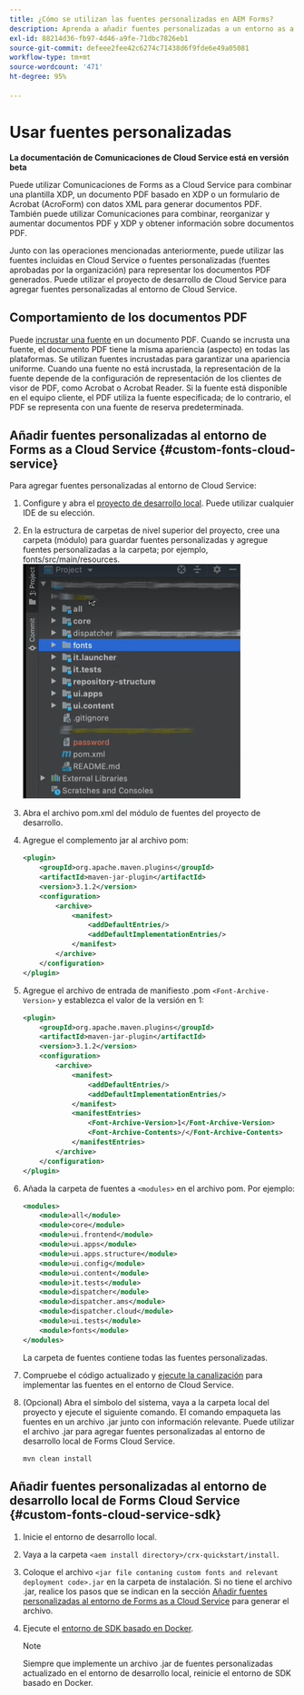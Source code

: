 ```yaml
---
title: ¿Cómo se utilizan las fuentes personalizadas en AEM Forms?
description: Aprenda a añadir fuentes personalizadas a un entorno as a Cloud Service de Forms.
exl-id: 88214d36-fb97-4d46-a9fe-71dbc7826eb1
source-git-commit: defeee2fee42c6274c71438d6f9fde6e49a05081
workflow-type: tm+mt
source-wordcount: '471'
ht-degree: 95%

---
```


# Usar fuentes personalizadas

**La documentación de Comunicaciones de Cloud Service está en versión beta**

Puede utilizar Comunicaciones de Forms as a Cloud Service para combinar una plantilla XDP, un documento PDF basado en XDP o un formulario de Acrobat (AcroForm) con datos XML para generar documentos PDF. También puede utilizar Comunicaciones para combinar, reorganizar y aumentar documentos PDF y XDP y obtener información sobre documentos PDF.

Junto con las operaciones mencionadas anteriormente, puede utilizar las fuentes incluidas en Cloud Service o fuentes personalizadas (fuentes aprobadas por la organización) para representar los documentos PDF generados. Puede utilizar el proyecto de desarrollo de Cloud Service para agregar fuentes personalizadas al entorno de Cloud Service.

## Comportamiento de los documentos PDF

Puede [incrustar una fuente](https://adobedocs.github.io/experience-manager-forms-cloud-service-developer-reference/references/output-sync/#tag/PrintedOutputOptions) en un documento PDF. Cuando se incrusta una fuente, el documento PDF tiene la misma apariencia (aspecto) en todas las plataformas. Se utilizan fuentes incrustadas para garantizar una apariencia uniforme. Cuando una fuente no está incrustada, la representación de la fuente depende de la configuración de representación de los clientes de visor de PDF, como Acrobat o Acrobat Reader. Si la fuente está disponible en el equipo cliente, el PDF utiliza la fuente especificada; de lo contrario, el PDF se representa con una fuente de reserva predeterminada.

## Añadir fuentes personalizadas al entorno de Forms as a Cloud Service {#custom-fonts-cloud-service}

Para agregar fuentes personalizadas al entorno de Cloud Service:

1. Configure y abra el [proyecto de desarrollo local](setup-local-development-environment.md). Puede utilizar cualquier IDE de su elección.
1. En la estructura de carpetas de nivel superior del proyecto, cree una carpeta (módulo) para guardar fuentes personalizadas y agregue fuentes personalizadas a la carpeta; por ejemplo, fonts/src/main/resources.
   ![Carpeta Fuentes](assets/fonts.png)

1. Abra el archivo pom.xml del módulo de fuentes del proyecto de desarrollo.
1. Agregue el complemento jar al archivo pom:

   ```xml
   <plugin>
       <groupId>org.apache.maven.plugins</groupId>
       <artifactId>maven-jar-plugin</artifactId>
       <version>3.1.2</version>
       <configuration>
           <archive>
               <manifest>
                   <addDefaultEntries/>
                   <addDefaultImplementationEntries/>
               </manifest>
           </archive>
       </configuration>
   </plugin>
   ```

1. Agregue el archivo de entrada de manifiesto .pom `<Font-Archive-Version>` y establezca el valor de la versión en 1:

   ```xml
   <plugin>
       <groupId>org.apache.maven.plugins</groupId>
       <artifactId>maven-jar-plugin</artifactId>
       <version>3.1.2</version>
       <configuration>
           <archive>
               <manifest>
                   <addDefaultEntries/>
                   <addDefaultImplementationEntries/>
               </manifest>
               <manifestEntries>
                   <Font-Archive-Version>1</Font-Archive-Version>
                   <Font-Archive-Contents>/</Font-Archive-Contents>
               </manifestEntries> 
           </archive>
       </configuration>
   </plugin>
   ```

1. Añada la carpeta de fuentes a `<modules>` en el archivo pom. Por ejemplo:

   ```xml
   <modules>
       <module>all</module>
       <module>core</module>
       <module>ui.frontend</module>
       <module>ui.apps</module>
       <module>ui.apps.structure</module>
       <module>ui.config</module>
       <module>ui.content</module>
       <module>it.tests</module>
       <module>dispatcher</module>
       <module>dispatcher.ams</module>
       <module>dispatcher.cloud</module>
       <module>ui.tests</module>
       <module>fonts</module>
   </modules>
   ```

   La carpeta de fuentes contiene todas las fuentes personalizadas.

1. Compruebe el código actualizado y [ejecute la canalización](/help/implementing/cloud-manager/deploy-code.md) para implementar las fuentes en el entorno de Cloud Service.

1. (Opcional) Abra el símbolo del sistema, vaya a la carpeta local del proyecto y ejecute el siguiente comando. El comando empaqueta las fuentes en un archivo .jar junto con información relevante. Puede utilizar el archivo .jar para agregar fuentes personalizadas al entorno de desarrollo local de Forms Cloud Service.

   ```shell
   mvn clean install
   ```

## Añadir fuentes personalizadas al entorno de desarrollo local de Forms Cloud Service {#custom-fonts-cloud-service-sdk}

1. Inicie el entorno de desarrollo local.
1. Vaya a la carpeta `<aem install directory>/crx-quickstart/install`.
1. Coloque el archivo `<jar file contaning custom fonts and relevant deployment code>.jar` en la carpeta de instalación. Si no tiene el archivo .jar, realice los pasos que se indican en la sección [Añadir fuentes personalizadas al entorno de Forms as a Cloud Service](#custom-fonts-cloud-service) para generar el archivo.
1. Ejecute el [entorno de SDK basado en Docker](setup-local-development-environment.md#docker-microservices).


   >[!NOTE]
   >
   >Siempre que implemente un archivo .jar de fuentes personalizadas actualizado en el entorno de desarrollo local, reinicie el entorno de SDK basado en Docker.
